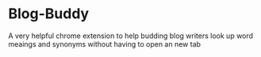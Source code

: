 # Blog-Buddy
A very helpful chrome extension to help budding blog writers look up word meaings and synonyms without having to open an new tab
